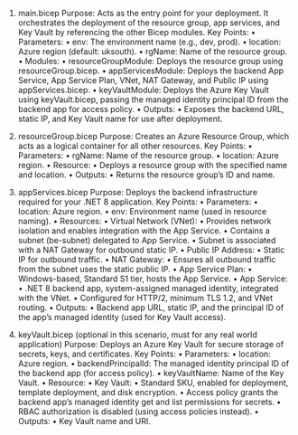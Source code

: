 
1. main.bicep
Purpose:
Acts as the entry point for your deployment. It orchestrates the deployment of the resource group, app services, and Key Vault by referencing the other Bicep modules.
Key Points:
•	Parameters:
•	env: The environment name (e.g., dev, prod).
•	location: Azure region (default: uksouth).
•	rgName: Name of the resource group.
•	Modules:
•	resourceGroupModule: Deploys the resource group using resourceGroup.bicep.
•	appServicesModule: Deploys the backend App Service, App Service Plan, VNet, NAT Gateway, and Public IP using appServices.bicep.
•	keyVaultModule: Deploys the Azure Key Vault using keyVault.bicep, passing the managed identity principal ID from the backend app for access policy.
•	Outputs:
•	Exposes the backend URL, static IP, and Key Vault name for use after deployment.

2. resourceGroup.bicep
Purpose:
Creates an Azure Resource Group, which acts as a logical container for all other resources.
Key Points:
•	Parameters:
•	rgName: Name of the resource group.
•	location: Azure region.
•	Resource:
•	Deploys a resource group with the specified name and location.
•	Outputs:
•	Returns the resource group’s ID and name.

3. appServices.bicep
Purpose:
Deploys the backend infrastructure required for your .NET 8 application.
Key Points:
•	Parameters:
•	location: Azure region.
•	env: Environment name (used in resource naming).
•	Resources:
•	Virtual Network (VNet):
•	Provides network isolation and enables integration with the App Service.
•	Contains a subnet (be-subnet) delegated to App Service.
•	Subnet is associated with a NAT Gateway for outbound static IP.
•	Public IP Address:
•	Static IP for outbound traffic.
•	NAT Gateway:
•	Ensures all outbound traffic from the subnet uses the static public IP.
•	App Service Plan:
•	Windows-based, Standard S1 tier, hosts the App Service.
•	App Service:
•	.NET 8 backend app, system-assigned managed identity, integrated with the VNet.
•	Configured for HTTP/2, minimum TLS 1.2, and VNet routing.
•	Outputs:
•	Backend app URL, static IP, and the principal ID of the app’s managed identity (used for Key Vault access).

4. keyVault.bicep (optional in this scenario, must for any real world application)
Purpose:
Deploys an Azure Key Vault for secure storage of secrets, keys, and certificates.
Key Points:
•	Parameters:
•	location: Azure region.
•	backendPrincipalId: The managed identity principal ID of the backend app (for access policy).
•	keyVaultName: Name of the Key Vault.
•	Resource:
•	Key Vault:
•	Standard SKU, enabled for deployment, template deployment, and disk encryption.
•	Access policy grants the backend app’s managed identity get and list permissions for secrets.
•	RBAC authorization is disabled (using access policies instead).
•	Outputs:
•	Key Vault name and URI.
